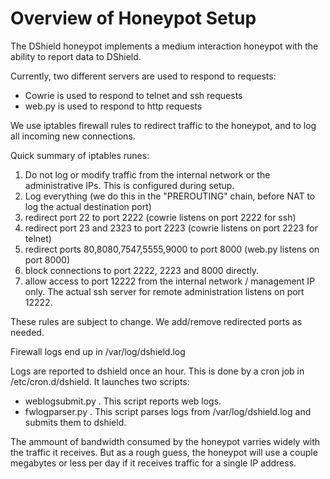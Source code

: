 # Overview of Honeypot Setup

The DShield honeypot implements a medium interaction honeypot with the ability to report data to DShield.

Currently, two different servers are used to respond to requests:
* Cowrie is used to respond to telnet and ssh requests
* web.py is used to respond to http requests

We use iptables firewall rules to redirect traffic to the honeypot, and to log all incoming new connections.

Quick summary of iptables runes:
1. Do not log or modify traffic from the internal network or the administrative IPs. This is configured during setup.
2. Log everything (we do this in the "PREROUTING" chain, before NAT to log the actual destination port)
3. redirect port 22 to port 2222 (cowrie listens on port 2222 for ssh)
4. redirect port 23 and 2323 to port 2223 (cowrie listens on port 2223 for telnet)
5. redirect ports 80,8080,7547,5555,9000 to port 8000 (web.py listens on port 8000)
6. block connections to port 2222, 2223 and 8000 directly.
7. allow access to port 12222 from the internal network / management IP only. The actual ssh server for remote administration listens on port 12222.

These rules are subject to change. We add/remove redirected ports as needed.

Firewall logs end up in /var/log/dshield.log

Logs are reported to dshield once an hour. This is done by a cron job in /etc/cron.d/dshield. It launches two scripts:
- weblogsubmit.py . This script reports web logs. 
- fwlogparser.py . This script parses logs from /var/log/dshield.log and submits them to dshield.

The ammount of bandwidth consumed by the honeypot varries widely with the traffic it receives. But as a rough guess,
the honeypot will use a couple megabytes or less per day if it receives traffic for a single IP address.

